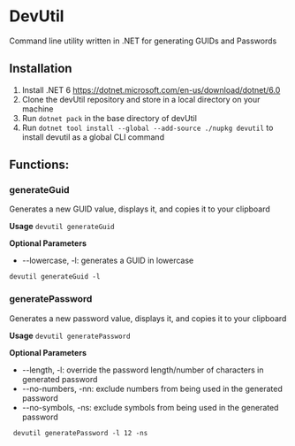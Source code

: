 # DevUtil

Command line utility written in .NET for generating GUIDs and Passwords

## Installation
1. Install .NET 6 https://dotnet.microsoft.com/en-us/download/dotnet/6.0
2. Clone the devUtil repository and store in a local directory on your machine
3. Run ```dotnet pack``` in the base directory of devUtil
4. Run ```dotnet tool install --global --add-source ./nupkg devutil``` to install devutil as a global CLI command

## Functions:
### generateGuid
Generates a new GUID value, displays it, and copies it to your clipboard

**Usage**
```devutil generateGuid```

**Optional Parameters**
- --lowercase, -l: generates a GUID in lowercase

```devutil generateGuid -l```

### generatePassword
Generates a new password value, displays it, and copies it to your clipboard

**Usage**
```devutil generatePassword```

**Optional Parameters**
- --length, -l: override the password length/number of characters in generated password
- --no-numbers, -nn: exclude numbers from being used in the generated password
- --no-symbols, -ns: exclude symbols from being used in the generated password

``` devutil generatePassword -l 12 -ns```